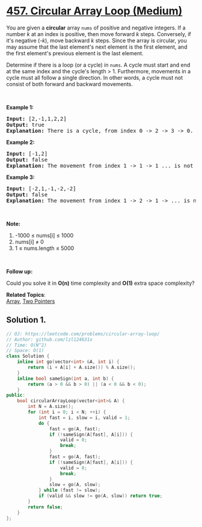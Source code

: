 # [457. Circular Array Loop (Medium)](https://leetcode.com/problems/circular-array-loop/)

<p>You are given a <b>circular</b> array <code>nums</code> of positive and negative integers. If a number <i>k</i> at an index is positive, then move forward <i>k</i> steps. Conversely, if it's negative (-<i>k</i>), move backward <i>k</i>&nbsp;steps. Since the array is circular, you may assume that the last element's next element is the first element, and the first element's previous element is the last element.</p>

<p>Determine if there is a loop (or a cycle) in <code>nums</code>. A cycle must start and end at the same index and the cycle's length &gt; 1. Furthermore, movements in a cycle must all follow a single direction. In other words, a cycle must not consist of both forward and backward movements.</p>

<p>&nbsp;</p>

<p><b>Example 1:</b></p>

<pre><b>Input:</b> [2,-1,1,2,2]
<b>Output:</b> true
<b>Explanation:</b> There is a cycle, from index 0 -&gt; 2 -&gt; 3 -&gt; 0. The cycle's length is 3.
</pre>

<p><b>Example 2:</b></p>

<pre><b>Input:</b> [-1,2]
<b>Output:</b> false
<b>Explanation:</b> The movement from index 1 -&gt; 1 -&gt; 1 ... is not a cycle, because the cycle's length is 1. By definition the cycle's length must be greater than 1.
</pre>

<p><b>Example 3:</b></p>

<pre><b>Input:</b> [-2,1,-1,-2,-2]
<b>Output:</b> false
<b>Explanation:</b> The movement from index 1 -&gt; 2 -&gt; 1 -&gt; ... is not a cycle, because movement from index 1 -&gt; 2 is a forward movement, but movement from index 2 -&gt; 1 is a backward movement. All movements in a cycle must follow a single direction.</pre>

<p>&nbsp;</p>

<p><b>Note:</b></p>

<ol>
	<li>-1000 ≤&nbsp;nums[i] ≤&nbsp;1000</li>
	<li>nums[i] ≠&nbsp;0</li>
	<li>1 ≤&nbsp;nums.length ≤ 5000</li>
</ol>

<p>&nbsp;</p>

<p><b>Follow up:</b></p>

<p>Could you solve it in <b>O(n)</b> time complexity and&nbsp;<strong>O(1)</strong> extra space complexity?</p>

**Related Topics**:  
[Array](https://leetcode.com/tag/array/), [Two Pointers](https://leetcode.com/tag/two-pointers/)

## Solution 1.

```cpp
// OJ: https://leetcode.com/problems/circular-array-loop/
// Author: github.com/lzl124631x
// Time: O(N^2)
// Space: O(1)
class Solution {
    inline int go(vector<int> &A, int i) {
        return (i + A[i] + A.size()) % A.size();
    }
    inline bool sameSign(int a, int b) {
        return (a > 0 && b > 0) || (a < 0 && b < 0);
    }
public:
    bool circularArrayLoop(vector<int>& A) {
        int N = A.size();
        for (int i = 0; i < N; ++i) {
            int fast = i, slow = i, valid = 1;
            do {
                fast = go(A, fast);
                if (!sameSign(A[fast], A[i])) {
                    valid = 0;
                    break;
                }
                fast = go(A, fast);
                if (!sameSign(A[fast], A[i])) {
                    valid = 0;
                    break;
                }
                slow = go(A, slow);
            } while (fast != slow);
            if (valid && slow != go(A, slow)) return true;
        }
        return false;
    }
};
```